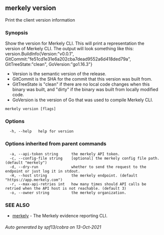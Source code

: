 ## merkely version

Print the client version information

### Synopsis


Show the version for Merkely CLI.
This will print a representation the version of Merkely CLI.
The output will look something like this:
version.BuildInfo{Version:"v0.0.1", GitCommit:"fe51cd1e31e6a202cba7dead9552a6d418ded79a", GitTreeState:"clean", GoVersion:"go1.16.3"}
- Version is the semantic version of the release.
- GitCommit is the SHA for the commit that this version was built from.
- GitTreeState is "clean" if there are no local code changes when this binary was
  built, and "dirty" if the binary was built from locally modified code.
- GoVersion is the version of Go that was used to compile Merkely CLI.


```
merkely version [flags]
```

### Options

```
  -h, --help   help for version
```

### Options inherited from parent commands

```
  -a, --api-token string      the merkely API token.
  -c, --config-file string    [optional] the merkely config file path. (default "merkely")
  -d, --dry-run               whether to send the request to the endpoint or just log it in stdout.
  -H, --host string           the merkely endpoint. (default "https://app.merkely.com")
  -r, --max-api-retries int   how many times should API calls be retried when the API host is not reachable. (default 3)
  -o, --owner string          the merkely organization.
```

### SEE ALSO

* [merkely](merkely.md)	 - The Merkely evidence reporting CLI.

###### Auto generated by spf13/cobra on 13-Oct-2021
